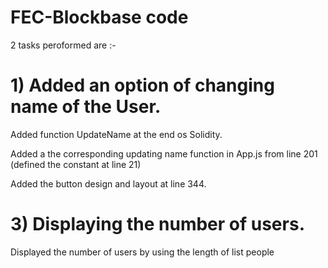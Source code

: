 # FEC-Blockbase code 
2 tasks peroformed are :-
# 1) Added an option of changing name of the User.
Added function UpdateName at the end os Solidity.

Added a the corresponding updating name function in App.js from line 201  (defined the constant at line 21)

Added the button design and layout at line 344.
# 3) Displaying the number of users.
Displayed the number of users by using the length of list people 

